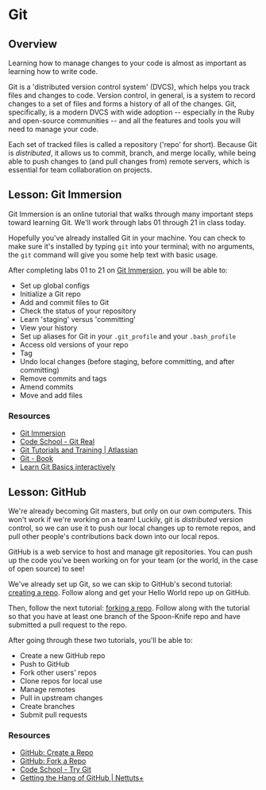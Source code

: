 # Git

## Overview
Learning how to manage changes to your code is almost as important as learning how to write code.

Git is a 'distributed version control system' (DVCS), which helps you track files and changes to code. Version control, in general, is a system to record changes to a set of files and forms a history of all of the changes. Git, specifically, is a modern DVCS with wide adoption -- especially in the Ruby and open-source communities -- and all the features and tools you will need to manage your code.

Each set of tracked files is called a repository ('repo' for short). Because Git is _distributed_, it allows us to commit, branch, and merge locally, while being able to push changes to (and pull changes from) remote servers, which is essential for team collaboration on projects.

## Lesson: Git Immersion
Git Immersion is an online tutorial that walks through many important steps toward learning Git. We'll work through labs 01 through 21 in class today. 

Hopefully you've already installed Git in your machine. You can check to make sure it's installed by typing `git` into your terminal; with no arguments, the `git` command will give you some help text with basic usage.

After completing labs 01 to 21 on [Git Immersion][], you will be able to:

* Set up global configs
* Initialize a Git repo
* Add and commit files to Git
* Check the status of your repository
* Learn 'staging' versus 'committing'
* View your history
* Set up aliases for Git in your `.git_profile` and your `.bash_profile`
* Access old versions of your repo
* Tag
* Undo local changes (before staging, before committing, and after committing)
* Remove commits and tags
* Amend commits
* Move and add files


### Resources
- [Git Immersion][]
- [Code School - Git Real](http://gitreal.codeschool.com/levels/1 "Code School - Git Real")
- [Git Tutorials and Training | Atlassian](http://www.atlassian.com/git "Git Tutorials and Training | Atlassian")
- [Git - Book](http://git-scm.com/book "Git - Book")
- [Learn Git Basics interactively](http://pcottle.github.io/learnGitBranching "Learn Git Basics interactively")

## Lesson: GitHub
We're already becoming Git masters, but only on our own computers. This won't work if we're working on a team! Luckily, git is _distributed_ version control, so we can use it to push our local changes up to remote repos, and pull other people's contributions back down into our local repos.

GitHub is a web service to host and manage git repositories. You can push up the code you've been working on for your team (or the world, in the case of open source) to see!

We've already set up Git, so we can skip to GitHub's second tutorial: [creating a repo](https://help.github.com/articles/create-a-repo). Follow along and get your Hello World repo up on GitHub.

Then, follow the next tutorial: [forking a repo](https://help.github.com/articles/fork-a-repo). Follow along with the tutorial so that you have at least one branch of the Spoon-Knife repo and have submitted a pull request to the repo. 

After going through these two tutorials, you'll be able to:  

* Create a new GitHub repo
* Push to GitHub
* Fork other users' repos
* Clone repos for local use
* Manage remotes
* Pull in upstream changes
* Create branches
* Submit pull requests

### Resources
- [GitHub: Create a Repo](https://help.github.com/articles/create-a-repo)
- [GitHub: Fork a Repo](https://help.github.com/articles/fork-a-repo)
- [Code School - Try Git](http://try.github.io "Code School - Try Git")
- [Getting the Hang of GitHub | Nettuts+](http://net.tutsplus.com/tutorials/other/getting-the-hang-of-github/ "Getting the Hang of GitHub | Nettuts+")

[Git Immersion]: http://gitimmersion.com/
